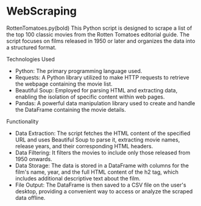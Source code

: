 ﻿# WebScraping
   RottenTomatoes.py(bold)
   This Python script is designed to scrape a list of the top 100 classic movies from the Rotten Tomatoes editorial guide. The script focuses on films released in 1950 or later and organizes the data into a structured format.

Technologies Used
*  Python: The primary programming language used.
*  Requests: A Python library utilized to make HTTP requests to retrieve the webpage containing the movie list.
*  Beautiful Soup: Employed for parsing HTML and extracting data, enabling the isolation of specific content within web pages.
*  Pandas: A powerful data manipulation library used to create and handle the DataFrame containing the movie details.

Functionality
*  Data Extraction: The script fetches the HTML content of the specified URL and uses Beautiful Soup to parse it, extracting movie names, release years, and their corresponding HTML headers.
*  Data Filtering: It filters the movies to include only those released from 1950 onwards.
*  Data Storage: The data is stored in a DataFrame with columns for the film's name, year, and the full HTML content of the h2 tag, which includes additional descriptive text about the film.
*  File Output: The DataFrame is then saved to a CSV file on the user's desktop, providing a convenient way to access or analyze the scraped data offline.
